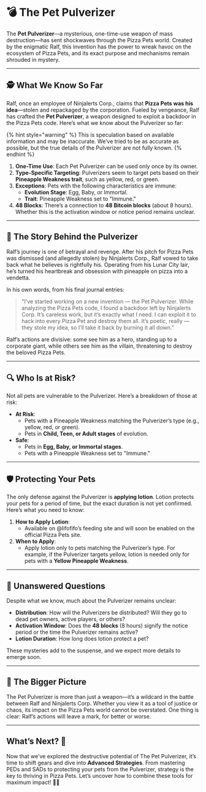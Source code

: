 # 💣 The Pet Pulverizer

The **Pet Pulverizer**—a mysterious, one-time-use weapon of mass destruction—has sent shockwaves through the Pizza Pets world. Created by the enigmatic Ralf, this invention has the power to wreak havoc on the ecosystem of Pizza Pets, and its exact purpose and mechanisms remain shrouded in mystery.

---

## 🕵️ What We Know So Far

Ralf, once an employee of Ninjalerts Corp., claims that **Pizza Pets was his idea**—stolen and repackaged by the corporation. Fueled by vengeance, Ralf has crafted the **Pet Pulverizer**, a weapon designed to exploit a backdoor in the Pizza Pets code. Here’s what we know about the Pulverizer so far:

{% hint style="warning" %}
This is speculation based on available information and may be inaccurate. We’ve tried to be as accurate as possible, but the true details of the Pulverizer are not fully known.
{% endhint %}

1. **One-Time Use**: Each Pet Pulverizer can be used only once by its owner.  
2. **Type-Specific Targeting**: Pulverizers seem to target pets based on their **Pineapple Weakness trait**, such as yellow, red, or green.  
3. **Exceptions**: Pets with the following characteristics are immune:
   - **Evolution Stage**: Egg, Baby, or Immortal.  
   - **Trait**: Pineapple Weakness set to "Immune."  
4. **48 Blocks**: There’s a connection to **48 Bitcoin blocks** (about 8 hours). Whether this is the activation window or notice period remains unclear.  

---

## 🍕 The Story Behind the Pulverizer

Ralf’s journey is one of betrayal and revenge. After his pitch for Pizza Pets was dismissed (and allegedly stolen) by Ninjalerts Corp., Ralf vowed to take back what he believes is rightfully his. Operating from his Lunar City lair, he’s turned his heartbreak and obsession with pineapple on pizza into a vendetta. 

In his own words, from his final journal entries:

> "I’ve started working on a new invention — the Pet Pulverizer. While analyzing the Pizza Pets code, I found a backdoor left by Ninjalerts Corp. It’s careless work, but it’s exactly what I need. I can exploit it to hack into every Pizza Pet and destroy them all. It’s poetic, really — they stole my idea, so I’ll take it back by burning it all down."

Ralf’s actions are divisive: some see him as a hero, standing up to a corporate giant, while others see him as the villain, threatening to destroy the beloved Pizza Pets.

---

## 🔍 Who Is at Risk?

Not all pets are vulnerable to the Pulverizer. Here’s a breakdown of those at risk:

- **At Risk**:
  - Pets with a Pineapple Weakness matching the Pulverizer’s type (e.g., yellow, red, or green).  
  - Pets in **Child, Teen, or Adult stages** of evolution.  
- **Safe**:
  - Pets in **Egg, Baby, or Immortal stages**.  
  - Pets with a Pineapple Weakness set to "Immune."

---

## 🛡️ Protecting Your Pets

The only defense against the Pulverizer is **applying lotion**. Lotion protects your pets for a period of time, but the exact duration is not yet confirmed. Here’s what you need to know:

1. **How to Apply Lotion**:
   - Available on @lifofifo’s feeding site and will soon be enabled on the official Pizza Pets site.  
2. **When to Apply**:
   - Apply lotion only to pets matching the Pulverizer’s type. For example, if the Pulverizer targets yellow, lotion is needed only for pets with a **Yellow Pineapple Weakness**.

---

## 🤔 Unanswered Questions

Despite what we know, much about the Pulverizer remains unclear:
- **Distribution**: How will the Pulverizers be distributed? Will they go to dead pet owners, active players, or others?  
- **Activation Window**: Does the **48 blocks** (8 hours) signify the notice period or the time the Pulverizer remains active?  
- **Lotion Duration**: How long does lotion protect a pet?  

These mysteries add to the suspense, and we expect more details to emerge soon.

---

## 🐾 The Bigger Picture

The Pet Pulverizer is more than just a weapon—it’s a wildcard in the battle between Ralf and Ninjalerts Corp. Whether you view it as a tool of justice or chaos, its impact on the Pizza Pets world cannot be overstated. One thing is clear: Ralf’s actions will leave a mark, for better or worse.

---

## What’s Next? 🌟

Now that we’ve explored the destructive potential of The Pet Pulverizer, it’s time to shift gears and dive into **Advanced Strategies**. From mastering PEDs and SADs to protecting your pets from the Pulverizer, strategy is the key to thriving in Pizza Pets. Let’s uncover how to combine these tools for maximum impact! 🍕🐾